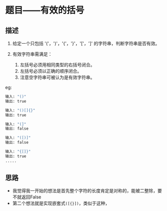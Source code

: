 # 题目——有效的括号

## 描述

1. 给定一个只包括 '('，')'，'{'，'}'，'['，']' 的字符串，判断字符串是否有效。

2. 有效字符串需满足：

    1. 左括号必须用相同类型的右括号闭合。
    2. 左括号必须以正确的顺序闭合。
    3. 注意空字符串可被认为是有效字符串。

eg:

```bash
输入: "()"
输出: true

输入: "()[]{}"
输出: true

输入: "(]"
输出: false

输入: "([)]"
输出: false

输入: "{[]}"
输出: true
.....
```

## 思路

- 我觉得我一开始的想法是首先整个字符的长度肯定是对称的，能被二整除，要不就返回False
- 第二个想法就是实现嵌套式`([{}])`，类似于这种，